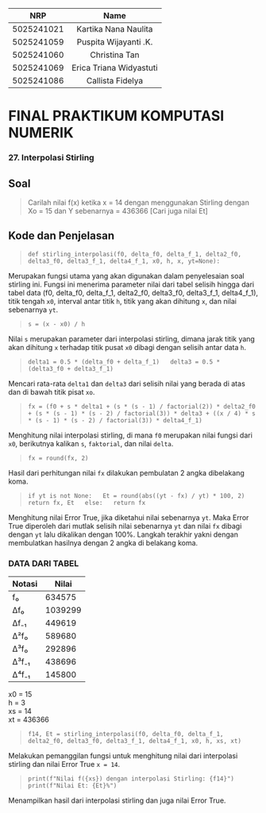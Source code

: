 |    NRP     |      Name      |
| :--------: | :------------: |
| 5025241021 | Kartika Nana Naulita |
| 5025241059 | Puspita Wijayanti .K. |
| 5025241060 | Christina Tan |
| 5025241069 | Erica Triana Widyastuti |
| 5025241086 | Callista Fidelya |

# FINAL PRAKTIKUM KOMPUTASI NUMERIK

### 27. Interpolasi Stirling

## **Soal**  
>Carilah nilai f(x) ketika x = 14 dengan menggunakan Stirling dengan Xo = 15 dan Y sebenarnya = 436366 [Cari juga nilai Et]

## Kode dan Penjelasan  
>`def stirling_interpolasi(f0, delta_f0, delta_f_1, delta2_f0, delta3_f0, delta3_f_1, delta4_f_1, x0, h, x, yt=None):`  

Merupakan fungsi utama yang akan digunakan dalam penyelesaian soal stirling ini. Fungsi ini menerima parameter nilai dari tabel selisih hingga dari tabel data (f0, delta_f0, delta_f_1, delta2_f0, delta3_f0, delta3_f_1, delta4_f_1), titik tengah `x0`, interval antar titik `h`, titik yang akan dihitung `x`, dan nilai sebenarnya `yt`.

>`s = (x - x0) / h`  

Nilai `s` merupakan parameter dari interpolasi stirling, dimana jarak titik yang akan dihitung `x` terhadap titik pusat `x0` dibagi dengan selisih antar data `h`.

>`delta1 = 0.5 * (delta_f0 + delta_f_1)  
>    delta3 = 0.5 * (delta3_f0 + delta3_f_1)`  

Mencari rata-rata `delta1` dan `delta3` dari selisih nilai yang berada di atas dan di bawah titik pisat `xo`.

>`fx = (f0 + s * delta1 + (s * (s - 1) / factorial(2)) * delta2_f0 + (s * (s - 1) * (s - 2) / factorial(3)) * delta3 + ((x / 4) * s * (s - 1) * (s - 2) / factorial(3)) * delta4_f_1)`  

Menghitung nilai interpolasi stirling, di mana `f0` merupakan nilai fungsi dari `x0`, berikutnya kalikan `s`, `faktorial`, dan nilai `delta`. 

>`fx = round(fx, 2)`  

Hasil dari perhitungan nilai `fx` dilakukan pembulatan 2 angka dibelakang koma.

>`if yt is not None:  
>        Et = round(abs((yt - fx) / yt) * 100, 2)  
>        return fx, Et  
>    else:  
>        return fx`  

Menghitung nilai Error True, jika diketahui nilai sebenarnya `yt`. Maka Error True diperoleh dari mutlak selisih nilai sebenarnya `yt` dan nilai `fx` dibagi dengan `yt` lalu dikalikan dengan 100%. Langkah terakhir yakni dengan membulatkan hasilnya dengan 2 angka di belakang koma.

  
### DATA DARI TABEL
| Notasi    | Nilai   |
|-----------|---------|
| f₀        | 634575  |
| Δf₀       | 1039299 |
| Δf₋₁      | 449619  |
| Δ²f₀      | 589680  |
| Δ³f₀      | 292896  |
| Δ³f₋₁     | 438696  |
| Δ⁴f₋₁     | 145800  |   

x0 = 15  
h = 3  
xs = 14  
xt = 436366  

>`f14, Et = stirling_interpolasi(f0, delta_f0, delta_f_1, delta2_f0, delta3_f0, delta3_f_1, delta4_f_1, x0, h, xs, xt)`  

Melakukan pemanggilan fungsi untuk menghitung nilai dari interpolasi stirling dan nilai Error True `x = 14`.  

>`print(f"Nilai f({xs}) dengan interpolasi Stirling: {f14}")  
>print(f"Nilai Et: {Et}%")`  

Menampilkan hasil dari interpolasi stirling dan juga nilai Error True.
